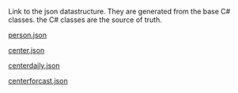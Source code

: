 Link to the json datastructure. They are generated from the base C# classes. the C# classes are the source of truth.

[person.json](https://github.com/DeiC-HPC/HPCMonitorData/blob/master/DeiC%20HPC%20Usage%20Data/DeiC%20HPC%20Usage%20Data/person.json)

[center.json](https://github.com/DeiC-HPC/HPCMonitorData/blob/master/DeiC%20HPC%20Usage%20Data/DeiC%20HPC%20Usage%20Data/center.json)

[centerdaily.json](https://github.com/DeiC-HPC/HPCMonitorData/blob/master/DeiC%20HPC%20Usage%20Data/DeiC%20HPC%20Usage%20Data/centerdaily.json)

[centerforcast.json](https://github.com/DeiC-HPC/HPCMonitorData/blob/master/DeiC%20HPC%20Usage%20Data/DeiC%20HPC%20Usage%20Data/centerforcast.json)
